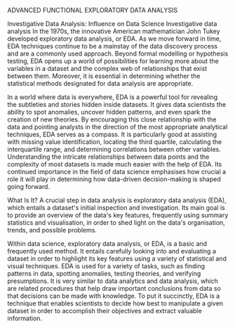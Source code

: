 ADVANCED FUNCTIONAL EXPLORATORY DATA ANALYSIS

Investigative Data Analysis: Influence on Data Science Investigative data analysis
In the 1970s, the innovative American mathematician John Tukey developed exploratory data analysis, or EDA. 
As we move forward in time, EDA techniques continue to be a mainstay of the data discovery process and are a commonly used approach. 
Beyond formal modelling or hypothesis testing, EDA opens up a world of possibilities for learning more about the variables in a 
dataset and the complex web of relationships that exist between them. Moreover, it is essential in determining whether 
the statistical methods designated for data analysis are appropriate.

In a world where data is everywhere, EDA is a powerful tool for revealing the subtleties and stories hidden inside datasets.
It gives data scientists the ability to spot anomalies, uncover hidden patterns, and even spark the creation of new theories.
By encouraging this close relationship with the data and pointing analysts in the direction of the most appropriate analytical techniques, 
EDA serves as a compass. It is particularly good at assisting with missing value identification, locating the third quartile,
calculating the interquartile range, and determining correlations between other variables. Understanding the intricate relationships 
between data points and the complexity of most datasets is made much easier with the help of EDA. Its continued importance 
in the field of data science emphasises how crucial a role it will play in determining how data-driven decision-making is shaped going forward.

What Is It?
A crucial step in data analysis is exploratory data analysis (EDA), which entails a dataset's initial inspection and investigation. 
Its main goal is to provide an overview of the data's key features, frequently using summary statistics and visualisation, 
in order to shed light on the data's organisation, trends, and possible problems.

Within data science, exploratory data analysis, or EDA, is a basic and frequently used method. It entails carefully 
looking into and evaluating a dataset in order to highlight its key features using a variety of statistical and visual techniques.
EDA is used for a variety of tasks, such as finding patterns in data, spotting anomalies, testing theories, and verifying presumptions. 
It is very similar to data analytics and data analysis, which are related procedures that help draw important conclusions from data so that 
decisions can be made with knowledge. To put it succinctly, EDA is a technique that enables scientists to decide how best to manipulate
a given dataset in order to accomplish their objectives and extract valuable information.
